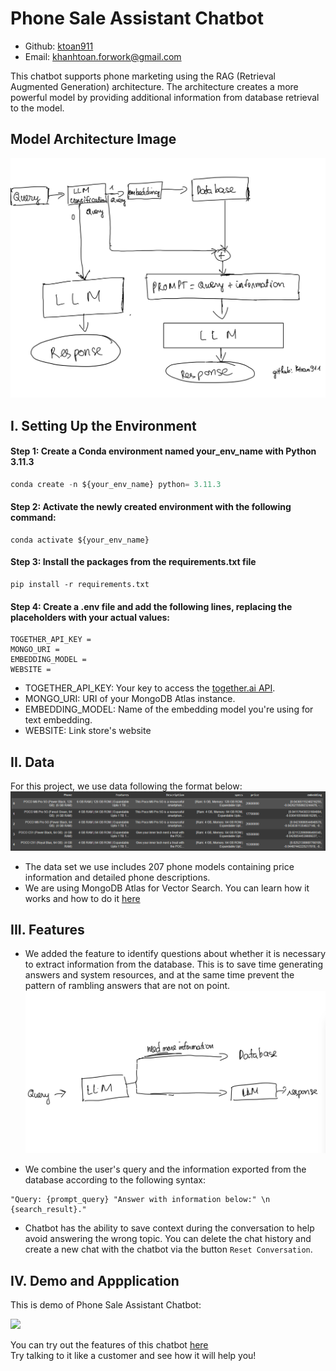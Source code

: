 # Phone Sale Assistant Chatbot

- Github: [ktoan911](https://github.com/ktoan911) 
- Email: khanhtoan.forwork@gmail.com 



This chatbot supports phone marketing using the RAG (Retrieval Augmented Generation) architecture. The architecture creates a more powerful model by providing additional information from database retrieval to the model.



## Model Architecture Image

![image](Assets/Architecture.jpg)

## I. Setting Up the Environment
#### Step 1: Create a Conda environment named your_env_name with Python 3.11.3

```python
conda create -n ${your_env_name} python= 3.11.3
```

#### Step 2: Activate the newly created environment with the following command:
```
conda activate ${your_env_name}
```

#### Step 3: Install the packages from the requirements.txt file

```
pip install -r requirements.txt
``` 

#### Step 4: Create a .env file and add the following lines, replacing the placeholders with your actual values:
```
TOGETHER_API_KEY = 
MONGO_URI = 
EMBEDDING_MODEL = 
WEBSITE = 
```

- TOGETHER_API_KEY: Your key to access the [together.ai API](https://www.together.ai/). 
- MONGO_URI: URI of your MongoDB Atlas instance.
- EMBEDDING_MODEL: Name of the embedding model you're using for text embedding.
- WEBSITE: Link store's website

## II. Data

For this project, we use data following the format below:
![image](Assets/Data.png)

- The data set we use includes 207 phone models containing price information and detailed phone descriptions.
- We are using MongoDB Atlas for Vector Search. You can learn how it works and how to do it [here](https://www.mongodb.com/docs/atlas/atlas-vector-search/vector-search-overview/#atlas-vector-search-queries)

## III. Features

- We added the feature to identify questions about whether it is necessary to extract information from the database. This is to save time generating answers and system resources, and at the same time prevent the pattern of rambling answers that are not on point.
![image](Assets/LLM_Classification.jpg)

- We combine the user's query and the information exported from the database according to the following syntax:

```
"Query: {prompt_query} "Answer with information below:" \n {search_result}."
```

- Chatbot has the ability to save context during the conversation to help avoid answering the wrong topic. You can delete the chat history and create a new chat with the chatbot via the button `Reset Conversation`.

## IV. Demo and Appplication

This is demo of Phone Sale Assistant Chatbot:

![](Assets/VideoDemo.gif)  

You can try out the features of this chatbot [here](https://chatbot-phone-sale-assistant.streamlit.app/)  
Try talking to it like a customer and see how it will help you!










